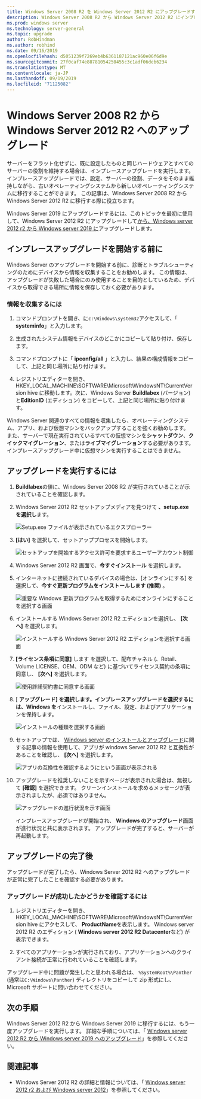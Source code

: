 ```yaml
---
title: Windows Server 2008 R2 を Windows Server 2012 R2 にアップグレードするMicrosoft Docs
description: Windows Server 2008 R2 から Windows Server 2012 R2 にインプレースアップグレードを実行する方法について説明します。
ms.prod: windows server
ms.technology: server-general
ms.topic: upgrade
author: RobHindman
ms.author: robhind
ms.date: 09/16/2019
ms.openlocfilehash: d5051239f7269eb4b6361187121ac960e06f6d9e
ms.sourcegitcommit: 27f0caf74e88781054250455c3c1adf06deb6234
ms.translationtype: MT
ms.contentlocale: ja-JP
ms.lasthandoff: 09/19/2019
ms.locfileid: "71125082"
---
```

# <a name="upgrade-windows-server-2008-r2-to-windows-server-2012-r2"></a>Windows Server 2008 R2 から Windows Server 2012 R2 へのアップグレード

サーバーをフラット化せずに、既に設定したものと同じハードウェアとすべてのサーバーの役割を維持する場合は、インプレースアップグレードを実行します。 インプレースアップグレードでは、設定、サーバーの役割、データをそのまま維持しながら、古いオペレーティングシステムから新しいオペレーティングシステムに移行することができます。 この記事は、Windows Server 2008 R2 から Windows Server 2012 R2 に移行する際に役立ちます。

Windows Server 2019 にアップグレードするには、このトピックを最初に使用して、Windows Server 2012 R2 にアップグレードして[から、Windows server 2012 r2 から Windows server 2019 に](upgrade-2012r2-to-2019.md)アップグレードします。

## <a name="before-you-begin-your-in-place-upgrade"></a>インプレースアップグレードを開始する前に

Windows Server のアップグレードを開始する前に、診断とトラブルシューティングのためにデバイスから情報を収集することをお勧めします。 この情報は、アップグレードが失敗した場合にのみ使用することを目的としているため、デバイスから取得できる場所に情報を保存しておく必要があります。

### <a name="to-collect-your-info"></a>情報を収集するには

1. コマンドプロンプトを開き、に`c:\Windows\system32`アクセスして、「 **systeminfo**」と入力します。

2. 生成されたシステム情報をデバイスのどこかにコピーして貼り付け、保存します。

3. コマンドプロンプトに「 **ipconfig/all** 」と入力し、結果の構成情報をコピーして、上記と同じ場所に貼り付けます。

4. レジストリエディターを開き、HKEY_LOCAL_MACHINE\SOFTWARE\Microsoft\WindowsNT\CurrentVersion hive に移動します。次に、Windows Server **Buildlabex** (バージョン) と**EditionID** (エディション) をコピーして、上記と同じ場所に貼り付けます。

Windows Server 関連のすべての情報を収集したら、オペレーティングシステム、アプリ、および仮想マシンをバックアップすることを強くお勧めします。 また、サーバーで現在実行されているすべての仮想マシンを**シャットダウン**、**クイックマイグレーション**、または**ライブマイグレーション**する必要があります。 インプレースアップグレード中に仮想マシンを実行することはできません。

## <a name="to-perform-the-upgrade"></a>アップグレードを実行するには

1. **Buildlabex**の値に、Windows Server 2008 R2 が実行されていることが示されていることを確認します。

2. Windows Server 2012 R2 セットアップメディアを見つけて **、setup.exe を選択し**ます。

    ![Setup.exe ファイルが表示されているエクスプローラー](media/upgrade-2008r2-2012r2/setup-2012r2.png)

3. **[はい]** を選択して、セットアッププロセスを開始します。

    ![セットアップを開始するアクセス許可を要求するユーザーアカウント制御](media/upgrade-2008r2-2012r2/start-setup-uac-box.png)

4. Windows Server 2012 R2 画面で、**今すぐインストール** を選択します。

5. インターネットに接続されているデバイスの場合は、[オンラインにする] を選択して、**今すぐ更新プログラムをインストールします (推奨)** 。

    ![重要な Windows 更新プログラムを取得するためにオンラインにすることを選択する画面](media/upgrade-2008r2-2012r2/imp-updates-win-setup.png)

6. インストールする Windows Server 2012 R2 エディションを選択し、 **[次へ]** を選択します。

    ![インストールする Windows Server 2012 R2 エディションを選択する画面](media/upgrade-2008r2-2012r2/select-os-edition.png)

7. **[ライセンス条項に同意]** します を選択して、配布チャネル (、Retail、Volume LICENSE、OEM、ODM など) に基づいてライセンス契約の条項に同意し、 **[次へ]** を選択します。

    ![使用許諾契約書に同意する画面](media/upgrade-2008r2-2012r2/license-terms.png)

8. [ **アップグレード] を選択します。インプレースアップグレードを選択するには、Windows を**インストールし、ファイル、設定、およびアプリケーションを保持します。

    ![インストールの種類を選択する画面](media/upgrade-2008r2-2012r2/choose-install-upgrade.png)

9. セットアップでは、 [Windows server のインストールとアップグレード](https://docs.microsoft.com/windows-server/get-started/installation-and-upgrade)に関する記事の情報を使用して、アプリが windows Server 2012 R2 と互換性があることを確認し、 **[次へ]** を選択します。

    ![アプリの互換性を確認するようにという画面が表示される](media/upgrade-2008r2-2012r2/compatibility-report.png)

10. アップグレードを推奨しないことを示すページが表示された場合は、無視して **[確認]** を選択できます。 クリーンインストールを求めるメッセージが表示されましたが、必須ではありません。

    ![アップグレードの進行状況を示す画面](media/upgrade-2008r2-2012r2/upgrading-windows-with-progress.png)

    インプレースアップグレードが開始され、 **Windows のアップグレード**画面が進行状況と共に表示されます。 アップグレードが完了すると、サーバーが再起動します。

## <a name="after-your-upgrade-is-done"></a>アップグレードの完了後

アップグレードが完了したら、Windows Server 2012 R2 へのアップグレードが正常に完了したことを確認する必要があります。

### <a name="to-make-sure-your-upgrade-was-successful"></a>アップグレードが成功したかどうかを確認するには

1. レジストリエディターを開き、HKEY_LOCAL_MACHINE\SOFTWARE\Microsoft\WindowsNT\CurrentVersion hive にアクセスして、 **ProductName**を表示します。 Windows server 2012 R2 のエディション ( **Windows server 2012 R2 Datacenter**など) が表示できます。

2. すべてのアプリケーションが実行されており、アプリケーションへのクライアント接続が正常に行われていることを確認します。

アップグレード中に問題が発生したと思われる場合は、 `%SystemRoot%\Panther` (通常は`C:\Windows\Panther`) ディレクトリをコピーして zip 形式にし、Microsoft サポートに問い合わせてください。

## <a name="next-steps"></a>次の手順

Windows Server 2012 R2 から Windows Server 2019 に移行するには、もう一度アップグレードを実行します。 詳細な手順については、「 [Windows server 2012 R2 から Windows server 2019 へのアップグレード](upgrade-2012r2-to-2019.md)」を参照してください。

## <a name="related-articles"></a>関連記事

- Windows Server 2012 R2 の詳細と情報については、「 [Windows server 2012 r2 および Windows server 2012](https://docs.microsoft.com/previous-versions/windows/it-pro/windows-server-2012-R2-and-2012/hh801901(v=ws.11))」を参照してください。
